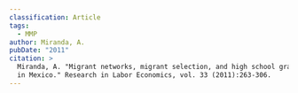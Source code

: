 ```yaml
---
classification: Article
tags:
  - MMP
author: Miranda, A.
pubDate: "2011"
citation: >
  Miranda, A. "Migrant networks, migrant selection, and high school graduation
  in Mexico." Research in Labor Economics, vol. 33 (2011):263-306.
---
```

